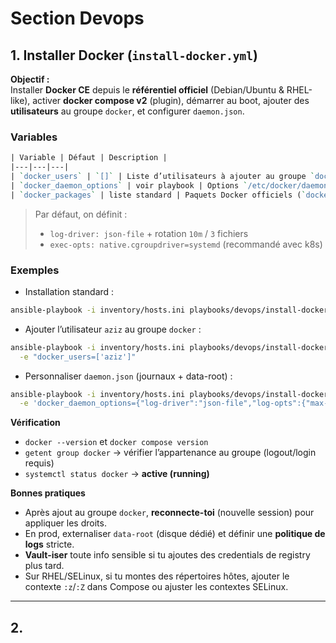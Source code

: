 # Section Devops

## 1. Installer Docker (`install-docker.yml`)

**Objectif :**  
Installer **Docker CE** depuis le **référentiel officiel** (Debian/Ubuntu & RHEL-like), activer **docker compose v2** (plugin), démarrer au boot, ajouter des **utilisateurs** au groupe `docker`, et configurer `daemon.json`.

### Variables
```perl
| Variable | Défaut | Description |
|---|---|---|
| `docker_users` | `[]` | Liste d’utilisateurs à ajouter au groupe `docker` |
| `docker_daemon_options` | voir playbook | Options `/etc/docker/daemon.json` (logs, cgroupdriver, etc.) |
| `docker_packages` | liste standard | Paquets Docker officiels (`docker-ce`, `docker-compose-plugin`, …) |
```
> Par défaut, on définit :  
> - `log-driver: json-file` + rotation `10m` / `3` fichiers  
> - `exec-opts: native.cgroupdriver=systemd` (recommandé avec k8s)

### Exemples

- Installation standard :
```bash
ansible-playbook -i inventory/hosts.ini playbooks/devops/install-docker.yml
```
- Ajouter l’utilisateur `aziz` au groupe `docker` :
```bash
ansible-playbook -i inventory/hosts.ini playbooks/devops/install-docker.yml \
  -e "docker_users=['aziz']"
```
- Personnaliser `daemon.json` (journaux + data-root) :
```bash
ansible-playbook -i inventory/hosts.ini playbooks/devops/install-docker.yml \
  -e 'docker_daemon_options={"log-driver":"json-file","log-opts":{"max-size":"50m","max-file":"5"},"data-root":"/data/docker"}'
```

**Vérification**
- `docker --version` et `docker compose version`
- `getent group docker` → vérifier l’appartenance au groupe (logout/login requis)
- `systemctl status docker` → **active (running)**

**Bonnes pratiques**
- Après ajout au groupe `docker`, **reconnecte-toi** (nouvelle session) pour appliquer les droits.
- En prod, externaliser `data-root` (disque dédié) et définir une **politique de logs** stricte.
- **Vault-iser** toute info sensible si tu ajoutes des credentials de registry plus tard.
- Sur RHEL/SELinux, si tu montes des répertoires hôtes, ajouter le contexte `:z`/`:Z` dans Compose ou ajuster les contextes SELinux.

---

## 2. 



